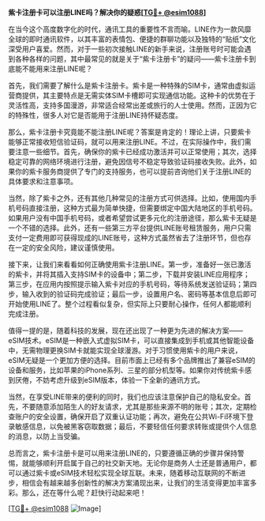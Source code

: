 **紫卡注册卡可以注册LINE吗？解决你的疑惑[[TG💪+ @esim1088](https://t.me/s/esim1088)]**

在当今这个高度数字化的时代，通讯工具的重要性不言而喻。LINE作为一款风靡全球的即时通讯软件，以其丰富的表情包、便捷的群聊功能以及独特的“贴纸”文化深受用户喜爱。然而，对于一些初次接触LINE的新手来说，注册账号时可能会遇到各种各样的问题，其中最常见的就是关于“紫卡注册卡”的疑问——紫卡注册卡到底能不能用来注册LINE呢？

首先，我们需要了解什么是紫卡注册卡。紫卡是一种特殊的SIM卡，通常由虚拟运营商提供，其主要特点是无需实体SIM卡槽即可实现通信功能。这种卡的优势在于灵活性高，支持多国漫游，非常适合经常出差或旅行的人士使用。然而，正因为它的特殊性，很多人对它是否能用于注册LINE持怀疑态度。

那么，紫卡注册卡究竟能不能注册LINE呢？答案是肯定的！理论上讲，只要紫卡能够正常接收短信验证码，就可以用来注册LINE。不过，在实际操作中，我们需要注意一些细节。首先，确保你的紫卡已经成功激活并可以正常使用；其次，选择稳定可靠的网络环境进行注册，避免因信号不稳定导致验证码接收失败。此外，如果你的紫卡服务商提供了专门的支持服务，也可以提前咨询他们关于注册LINE的具体要求和注意事项。

当然，除了紫卡之外，还有其他几种常见的注册方式可供选择。比如，使用国内手机号码直接注册，这种方式最为简单快捷，但需要绑定中国大陆地区的手机号码。如果用户没有中国手机号码，或者希望尝试更多元化的注册途径，那么紫卡无疑是一个不错的选择。此外，还有一些第三方平台提供LINE账号租赁服务，用户只需支付一定费用即可获得现成的LINE账号，这种方式虽然省去了注册环节，但也存在一定的安全风险，建议谨慎使用。

接下来，让我们来看看如何正确使用紫卡注册LINE。第一步，准备好一张已激活的紫卡，并将其插入支持SIM卡的设备中；第二步，下载并安装LINE应用程序；第三步，在应用内按照提示输入紫卡对应的手机号码，等待系统发送验证码；第四步，输入收到的验证码完成验证；最后一步，设置用户名、密码等基本信息后即可开始使用LINE了。整个过程看似复杂，但实际上只要耐心操作，任何人都能顺利完成注册。

值得一提的是，随着科技的发展，现在还出现了一种更为先进的解决方案——eSIM技术。eSIM是一种嵌入式虚拟SIM卡，可以直接集成到手机或其他智能设备中，无需物理更换SIM卡就能实现全球漫游。对于习惯使用紫卡的用户来说，eSIM无疑是一个更加方便的选择。目前市面上已经有多个品牌推出了兼容eSIM的设备和服务，比如苹果的iPhone系列、三星的部分机型等。如果你对传统紫卡感到厌倦，不妨考虑升级到eSIM版本，体验一下全新的通讯方式。

当然，在享受LINE带来的便利的同时，我们也应该注意保护自己的隐私安全。首先，不要随意添加陌生人的好友请求，尤其是那些来源不明的账号；其次，定期检查账户的安全设置，确保开启了双重认证功能；再次，避免在公共Wi-Fi环境下登录敏感信息，以免被黑客窃取数据；最后，不要轻信任何要求转账或提供个人信息的消息，以防上当受骗。

总而言之，紫卡注册卡是可以用来注册LINE的，只要遵循正确的步骤并保持警惕，就能够顺利开启属于自己的社交新天地。无论你是商务人士还是普通用户，都可以通过紫卡或eSIM技术轻松实现全球互联。未来，随着移动互联网的不断进步，相信会有越来越多创新性的解决方案涌现出来，让我们的生活变得更加丰富多彩。那么，还在等什么呢？赶快行动起来吧！

[[TG💪+ @esim1088](https://t.me/s/esim1088) ![Image](https://i.postimg.cc/4NQfJmqS/Snipaste-2025-05-13-00-14-12.png)]